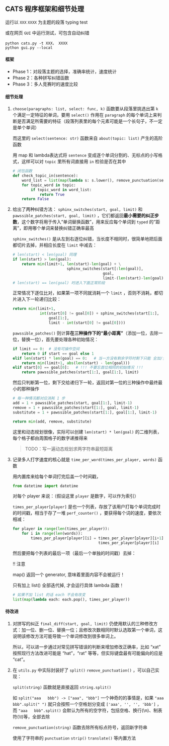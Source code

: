 ## CATS 程序框架和细节处理

运行以 `XXX` `XXXX` 为主题的段落 typing test

或在网页 `GUI` 中运行测试，可包含自动纠错
```shell
python cats.py -t XXX， XXXX
python gui.py --local
```

#### 框架

* Phase 1：对段落主题的选择，准确率统计，速度统计
* Phase 2：各种拼写纠错函数
* Phase 3：多人竞赛时的速度比较

#### 细节处理

1. `choose(paragraphs: list, select: func, k)` 函数要从段落里挑选出第 `k` 个满足一定特征的单词，要用 `select()` 作用在 `paragraph` 的每个单词上来判断是否满足所需要的特征（段落列表里的每个元素可能是一个长句子，不一定是单个单词）

    而这里的 `select(sentence: str)` 函数来自 `about(topic: list)` 产生的高阶函数

    用 map 和 lambda表达式将 `sentence` 变成逐个单词分割的、无标点的小写格式，这样可以对 `topic` 里所有词直接用 `in` 检验是否在其中
    ```python
    # 闭包函数
    def check_topic_in(sentence):
        word_list = list(map(lambda s: s.lower(), remove_punctuation(sentence).split(" ")))
        for topic_word in topic:
            if topic_word in word_list:
                return True
        return False
    ```

2. 给出了两种纠错方法： `sphinx_switches(start, goal, limit)` 和 `pawssible_patches(start, goal, limit)` ，它们都返回**最小需要的纠正步数**，这个数字将用于传入“单词替换函数”，用来反应每个单词到 `typed` 的“距离”，即用哪个单词来替换纠错正确率最高

    `sphinx_switches()` 是从左到右逐位纠错，当长度不相同时，很简单地把后面都切片去掉，并相应长度在 `limit` 中减去：
    ```python
    # len(start) < len(goal) 同理
    if len(start) > len(goal):
        return min(limit+1, len(start)-len(goal) + \
                            sphinx_switches(start[:len(goal)], 
                                            goal, 
                                            limit-(len(start)-len(goal))))
    # len(start) == len(goal) 时进入下面正常阶段
    ```

    正常情况下逐位比对，如果第一项不同就消耗一个 `limit` ，否则不消耗，都切片进入下一轮递归比较：
    ```python
    return min(limit+1, 
                int(start[0] != goal[0]) + sphinx_switches(start[1:], 
                    goal[1:], 
                    limit - int(start[0] != goal[0])))
    ```

    `pawssible_patches()` 则计算**在三种操作下的“最小距离”**（添加一位，去除一位，替换一位），首先要处理各种初始情况：
    ```python
    if limit == 0:  # 没有可操作空间
        return 0 if start == goal else 1
    elif len(start) * len(goal) == 0:   # 当一方没有剩余字符时剩下只能 全加/全减 操作
        return min(limit+1, abs(len(start) - len(goal)))
    elif start[0] == goal[0]:   # !!! 不要忘首位相同的初始情况 !!!
        return pawssible_patches(start[1:], goal[1:], limit)
    ```

    然后只判断第一位，剩下交给递归下一轮，返回对第一位的三种操作中最终最小的那种操作
    ```python
    # 每一种情况都对应消耗 1 步
    add = 1 + pawssible_patches(start, goal[1:], limit-1)
    remove = 1 + pawssible_patches(start[1:], goal, limit-1)
    substitute = 1 + pawssible_patches(start[1:], goal[1:], limit-1)

    return min(add, remove, substitute)
    ```
    这里和动态规划很像，实际可以创建 `len(start) * len(goal)` 的二维列表，每个格子都由周围格子的数字递推得来
    > TODO：写一遍动态规划求两字符串最短距离

3. 记录多人打字速度的核心就是 `time_per_word(times_per_player, words)` 函数

    用内置库来给每个单词打完后盖一个时间戳，
    ```python
    from datetime import datetime
    ```

    对每个 player 来说：（假设这里 `player` 是数字，可以作为索引）

    `times_per_player[player]` 是也一个列表，存放了该用户打每个单词完成时的时间戳，相当于存了一堆 `perf_counter()` ，要获得每个词的速度，要依次相减：
    ```python
    for player in range(len(times_per_player)):
        for i in range(len(words)):
            times_per_player[player][i] = times_per_player[player][i+1] - \
                                          times_per_player[player][i]
    ```
    
    然后要把每个列表的最后一项（最后一个单独的时间戳）去掉：
    
    :bangbang: 注意
    
    map() 返回一个 generator, 意味着里面内容不会被运行！

    只有加上 list() 全部迭代掉, 才会运行具体 lambda 函数！
    ```python
    # 如果不加 list 的话 each 不会有改变
    list(map(lambda each: each.pop(), times_per_player))
    ```

#### 待改进

1. 对拼写的纠正 `final_diff(start, goal, limit)` 仍使用默认的三种修改方式：加一位、删一位、替换一位；且修改次数相同时默认选取第一个单词，这说明该修改方法可能导致一个单词修改到很多单词上。

    所以，可以进一步通过对常见拼写错误的判断来增加修改正确率，比如 “xat” 按照现行方法改进可能是 “hat”，“rat” 等等，但实际键盘最有可能偏向的应是 “cat”。

2. 在 `utils.py` 中实际封装好了 `split()` `remove_punctuation()` ，可以自己实现：
   
   `split(string)` 函数就是直接返回 `string.split()`
   
   如 `split("aaa   bbb") -> ["aaa", "bbb"]` 一个神奇的的事情是，如果 `"aaa   bbb".split(" ")` 就只会按照一个空格划分变成 `['aaa', '', '', 'bbb']` ，而 `"aaa   bbb".split()` 会默认为所有的空字符，包括空格、换行(\n)、制表符(\t)等，全部去除

   `remove_punctuation(string)` 函数去除所有标点符号，返回新字符串

   使用了字符串的 `punctuation` `strip()` `translate()` 等内置方法

